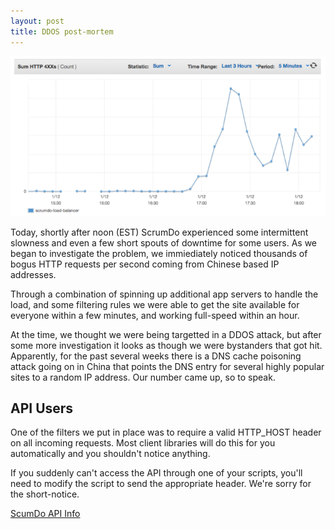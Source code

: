 ```yaml
---
layout: post
title: DDOS post-mortem
---
```


![Chart](/images/blog/ddos.png)

Today, shortly after noon (EST) ScrumDo experienced some intermittent slowness and even 
a few short spouts of downtime for some users.  As we began to investigate the problem,
we immiediately noticed thousands of bogus HTTP requests per second coming from
Chinese based IP addresses.

Through a combination of spinning up additional app servers to handle the load, and
some filtering rules we were able to get the site available for everyone within a few 
minutes, and working full-speed within an hour.

At the time, we thought we were being targetted in a DDOS attack, but after some more
investigation it looks as though we were bystanders that got hit.  Apparently, for the
past several weeks there is a DNS cache poisoning attack going on in China that points 
the DNS entry for several highly popular sites 
to a random IP address.  Our number came up, so to speak.

## API Users

One of the filters we put in place was to require a valid HTTP_HOST header on all
incoming requests.  Most client libraries will do this for you automatically and
you shouldn't notice anything.

If you suddenly can't access the API through one of your scripts, you'll need to
modify the script to send the appropriate header.  We're sorry for the short-notice.

[ScumDo API Info](https://github.com/ScrumDoLLC/ScrumDoAPIV2)